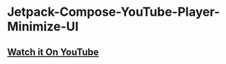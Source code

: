 # Jetpack-Compose-YouTube-Player-Minimize-UI

## [Watch it On YouTube](https://youtu.be/cAO0R7dE_y4)
